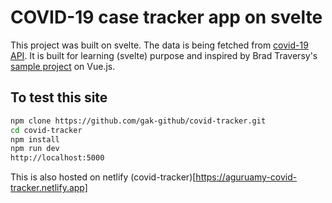 
# COVID-19 case tracker app on svelte
This project was built on svelte. The data is being fetched from [covid-19 API](https://covid19api.com).
It is built for learning (svelte) purpose and inspired by Brad Traversy's [sample project](https://www.youtube.com/watch?v=m-MAIpnH9ag) on Vue.js.

## To test this site
```bash
npm clone https://github.com/gak-github/covid-tracker.git
cd covid-tracker
npm install
npm run dev
http://localhost:5000

```
This is also hosted on netlify (covid-tracker)[https://aguruamy-covid-tracker.netlify.app]

